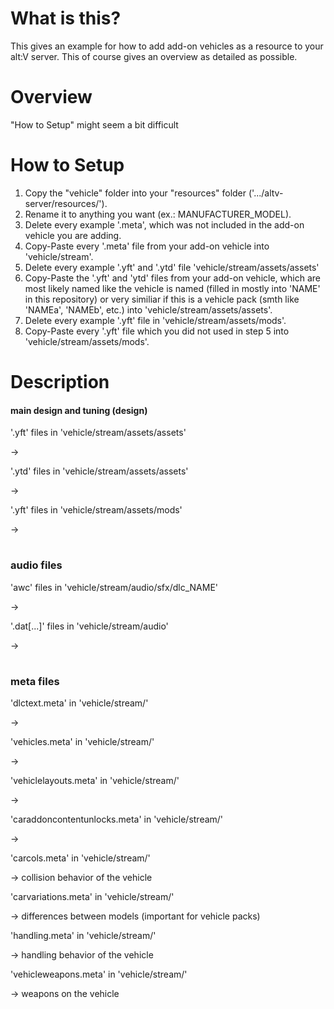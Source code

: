 # What is this?
This gives an example for how to add add-on vehicles as a resource to
your alt:V server. This of course gives an overview as detailed as possible.

# Overview
"How to Setup" might seem a bit difficult

# How to Setup
1. Copy the "vehicle" folder into your "resources" folder
('.../altv-server/resources/'). 
2. Rename it to anything you want (ex.: MANUFACTURER_MODEL).
3. Delete every example '.meta', which was not included in the add-on vehicle
you are adding.
4. Copy-Paste every '.meta' file from your add-on vehicle into 'vehicle/stream'.
5. Delete every example '.yft' and '.ytd' file 'vehicle/stream/assets/assets'
6. Copy-Paste the '.yft' and 'ytd' files from your add-on vehicle, which are
most likely named like the vehicle is named (filled in mostly into 'NAME' in
this repository) or very similiar if this is a vehicle pack (smth like 'NAMEa',
'NAMEb', etc.) into 'vehicle/stream/assets/assets'.
7. Delete every example '.yft' file in 'vehicle/stream/assets/mods'.
8. Copy-Paste every '.yft' file which you did not used in step 5 into
'vehicle/stream/assets/mods'.

# Description
#### main design and tuning (design)

'.yft' files in 'vehicle/stream/assets/assets'

->

'.ytd' files in 'vehicle/stream/assets/assets'

-> 

'.yft' files in 'vehicle/stream/assets/mods'

->

#
### audio files

'awc' files in 'vehicle/stream/audio/sfx/dlc_NAME'

->

'.dat[...]' files in 'vehicle/stream/audio'

->


#
### meta files

'dlctext.meta' in 'vehicle/stream/'

-> 

'vehicles.meta' in 'vehicle/stream/'

-> 

'vehiclelayouts.meta' in 'vehicle/stream/'

->

'caraddoncontentunlocks.meta' in 'vehicle/stream/'

->

'carcols.meta' in 'vehicle/stream/'

-> collision behavior of the vehicle

'carvariations.meta' in 'vehicle/stream/'

-> differences between models (important for vehicle packs)

'handling.meta' in 'vehicle/stream/'

-> handling behavior of the vehicle

'vehicleweapons.meta' in 'vehicle/stream/'

-> weapons on the vehicle
